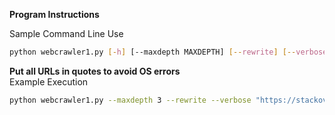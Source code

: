 **Program Instructions**  

Sample Command Line Use
```Bash
python webcrawler1.py [-h] [--maxdepth MAXDEPTH] [--rewrite] [--verbose] initialURL
```
**Put all URLs in quotes to avoid OS errors**  
Example Execution
```Bash
python webcrawler1.py --maxdepth 3 --rewrite --verbose "https://stackoverflow.com/questions/58146520/crawling-and-scraping-random-websites"
```